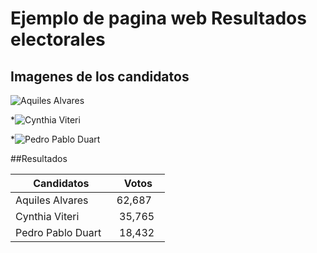 # Ejemplo de pagina web Resultados electorales

## Imagenes de los candidatos


![Aquiles Alvares](/ruta/a/la/imagen.jpg)

*![Cynthia Viteri](/ruta/a/la/imagen.jpg)

*![Pedro Pablo Duart](/ruta/a/la/imagen.jpg)



##Resultados

| Candidatos         | Votos   |
| -------            | --------|
| Aquiles Alvares    | 62,687  |
| Cynthia Viteri     | 35,765  |
| Pedro Pablo Duart  | 18,432  |
